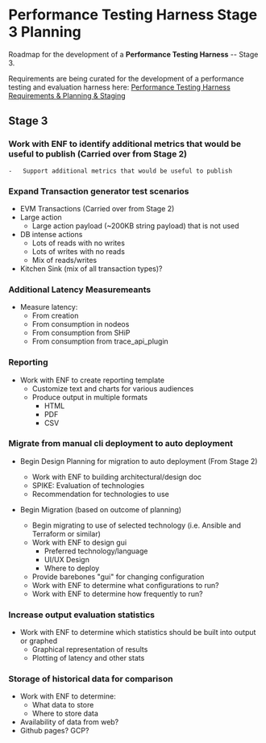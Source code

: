 # Performance Testing Harness Stage 3 Planning

Roadmap for the development of a **Performance Testing Harness** -- Stage 3.

Requirements are being curated for the development of a performance testing and evaluation harness here: [Performance Testing Harness Requirements & Planning & Staging](https://github.com/eosnetworkfoundation/product/tree/main/performance-harness/proposals)


## Stage 3

### Work with ENF to identify additional metrics that would be useful to publish (Carried over from Stage 2)
    -   Support additional metrics that would be useful to publish

### Expand Transaction generator test scenarios

-   EVM Transactions (Carried over from Stage 2)
-   Large action
    -   Large action payload (~200KB string payload) that is not used
-   DB intense actions
    -   Lots of reads with no writes
    -   Lots of writes with no reads
    -   Mix of reads/writes
-   Kitchen Sink (mix of all transaction types)?

### Additional Latency Measuremeants

-   Measure latency:
    -   From creation
    -   From consumption in nodeos
    -   From consumption from SHiP
    -   From consumption from trace_api_plugin

### Reporting

-   Work with ENF to create reporting template
    -   Customize text and charts for various audiences
    -   Produce output in multiple formats
        -   HTML
        -   PDF
        -   CSV

### Migrate from manual cli deployment to auto deployment

-   Begin Design Planning for migration to auto deployment (From Stage 2)
    -   Work with ENF to building architectural/design doc
    -   SPIKE: Evaluation of technologies
    -   Recommendation for technologies to use

-   Begin Migration (based on outcome of planning)

    -   Begin migrating to use of selected technology (i.e. Ansible and Terraform or similar)
    -   Work with ENF to design gui
        -   Preferred technology/language
        -   UI/UX Design
        -   Where to deploy
    -   Provide barebones "gui" for changing configuration
    -   Work with ENF to determine what configurations to run?
    -   Work with ENF to determine how frequently to run?

### Increase output evaluation statistics

-   Work with ENF to determine which statistics should be built into output or graphed
    -   Graphical representation of results
    -   Plotting of latency and other stats

### Storage of historical data for comparison

-   Work with ENF to determine:
    -   What data to store
    -   Where to store data
-   Availability of data from web?
-   Github pages? GCP?






